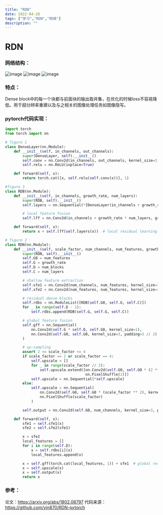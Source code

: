 ```yaml
---
title: "RDN"
date: 2022-04-28
tags: ["学习","RDN","网络"]
description: ""
---
```

# RDN
### 网络结构：

![image](https://images.cnblogs.com/cnblogs_com/blogs/745349/galleries/2152570/o_220428132639_RDB.png)
![image](https://images.cnblogs.com/cnblogs_com/blogs/745349/galleries/2152570/o_220428132646_RDN.png)
![image](https://images.cnblogs.com/cnblogs_com/blogs/745349/galleries/2152570/o_220428133045_DB.png)

### 特点：
Dense block中的每一个块都与前面块的输出取并集，在优化的时候loss不容易降低。用于超分辨率重建以及与之相关的图像处理任务如图像隐写。

### pytorch代码实现：
```python
import torch
from torch import nn

# figure 1
class DenseLayer(nn.Module):
    def __init__(self, in_channels, out_channels):
        super(DenseLayer, self).__init__()
        self.conv = nn.Conv2d(in_channels, out_channels, kernel_size=3, padding=3 // 2)
        self.relu = nn.ReLU(inplace=True)

    def forward(self, x):
        return torch.cat([x, self.relu(self.conv(x))], 1)

#figure 3
class RDB(nn.Module):
    def __init__(self, in_channels, growth_rate, num_layers):
        super(RDB, self).__init__()
        self.layers = nn.Sequential(*[DenseLayer(in_channels + growth_rate * i, growth_rate) for i in range(num_layers)])

        # local feature fusion
        self.lff = nn.Conv2d(in_channels + growth_rate * num_layers, growth_rate, kernel_size=1)

    def forward(self, x):
        return x + self.lff(self.layers(x))  # local residual learning

# figure 2
class RDN(nn.Module):
    def __init__(self, scale_factor, num_channels, num_features, growth_rate, num_blocks, num_layers):
        super(RDN, self).__init__()
        self.G0 = num_features
        self.G = growth_rate
        self.D = num_blocks
        self.C = num_layers

        # shallow feature extraction
        self.sfe1 = nn.Conv2d(num_channels, num_features, kernel_size=3, padding=3 // 2)
        self.sfe2 = nn.Conv2d(num_features, num_features, kernel_size=3, padding=3 // 2)

        # residual dense blocks
        self.rdbs = nn.ModuleList([RDB(self.G0, self.G, self.C)])
        for _ in range(self.D - 1):
            self.rdbs.append(RDB(self.G, self.G, self.C))

        # global feature fusion
        self.gff = nn.Sequential(
            nn.Conv2d(self.G * self.D, self.G0, kernel_size=1),
            nn.Conv2d(self.G0, self.G0, kernel_size=3, padding=3 // 2)
        )

        # up-sampling
        assert 2 <= scale_factor <= 4
        if scale_factor == 2 or scale_factor == 4:
            self.upscale = []
            for _ in range(scale_factor // 2):
                self.upscale.extend([nn.Conv2d(self.G0, self.G0 * (2 ** 2), kernel_size=3, padding=3 // 2),
                                     nn.PixelShuffle(2)])
            self.upscale = nn.Sequential(*self.upscale)
        else:
            self.upscale = nn.Sequential(
                nn.Conv2d(self.G0, self.G0 * (scale_factor ** 2), kernel_size=3, padding=3 // 2),
                nn.PixelShuffle(scale_factor)
            )

        self.output = nn.Conv2d(self.G0, num_channels, kernel_size=3, padding=3 // 2)

    def forward(self, x):
        sfe1 = self.sfe1(x)
        sfe2 = self.sfe2(sfe1)

        x = sfe2
        local_features = []
        for i in range(self.D):
            x = self.rdbs[i](x)
            local_features.append(x)

        x = self.gff(torch.cat(local_features, 1)) + sfe1  # global residual learning
        x = self.upscale(x)
        x = self.output(x)
        return x
```

### 参考：
论文：https://arxiv.org/abs/1802.08797
代码来源：https://github.com/yjn870/RDN-pytorch
